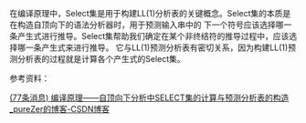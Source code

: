 在编译原理中，Select集是用于构建LL(1)分析表的关键概念。Select集的本质是在构造自顶向下的语法分析器时，用于预测输入串中的
下一个符号应该选择哪一条产生式进行推导。Select集帮助我们确定在某个非终结符的推导过程中，应该选择哪一条产生式来进行推导。
它与LL(1)预测分析表有密切关系，因为构建LL(1)预测分析表的过程就是计算各个产生式的Select集。



参考资料：

[(77条消息) 编译原理——自顶向下分析中SELECT集的计算与预测分析表的构造_pureZer的博客-CSDN博客](https://blog.csdn.net/China_er/article/details/80427961)
